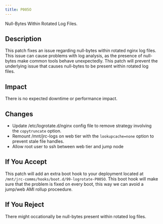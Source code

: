 ```yaml
---
title: P005O
---
```


Null-Bytes Within Rotated Log Files.

## Description

This patch fixes an issue regarding null-bytes within rotated nginx log files. This issue can cause problems with log analysis, as the presence of null-bytes make common tools behave unexpectedly. This patch will prevent the underlying issue that causes null-bytes to be present within rotated log files.

## Impact

There is no expected downtime or performance impact.

## Changes

- Update /etc/logrotate.d/nginx config file to remove strategy involving the `copytruncate` option.
- Remount /mnt/jrc-logs on web tier with the `lookupcache=none` option to prevent stale file handles.
- Allow root user to ssh between web tier and jump node

## If You Accept

This patch will add an extra boot hook to your deployment located at `/mnt/jrc-comms/hooks/boot.d/99-logrotate-P005O`.
This boot hook will make sure that the problem is fixed on every boot, this way we can avoid a jump/web AMI rollup proceedure.

## If You Reject

There might occationally be null-bytes present within rotated log files.
